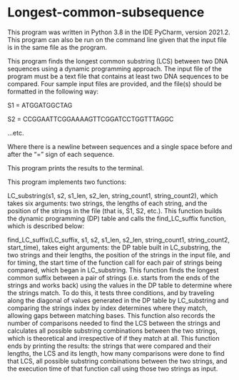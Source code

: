 # Longest-common-subsequence
This program was written in Python 3.8 in the IDE PyCharm, version 2021.2. This program can also be run on the command line given that the input file is in the same file as the program. 

This program finds the longest common substring (LCS) between two DNA sequences using a dynamic programming approach. The input file of the program must be a text file that contains at least two DNA sequences to be compared. Four sample input files are provided, and the file(s) should be formatted in the following way:

S1 = ATGGATGGCTAG

S2 = CCGGAATTCGGAAAAGTTCGGATCCTGGTTTAGGC

…etc.

Where there is a newline between sequences and a single space before and after the “=” sign of each sequence. 

This program prints the results to the terminal. 

This program implements two functions: 

LC_substring(s1, s2, s1_len, s2_len, string_count1, string_count2), which takes six arguments: two strings, the lengths of each string, and the position of the strings in the file (that is, S1, S2, etc.). This function builds the dynamic programming (DP) table and calls the find_LC_suffix function, which is described below:

find_LC_suffix(LC_suffix, s1, s2, s1_len, s2_len, string_count1, string_count2, start_time), takes eight arguments: the DP table built in LC_substring, the two strings and their lengths, the position of the strings in the input file, and for timing, the start time of the function call for each pair of strings being compared, which began in LC_substring. This function finds the longest common suffix between a pair of strings (i.e. starts from the ends of the strings and works back) using the values in the DP table to determine where the strings match. To do this, it tests three conditions, and by traveling along the diagonal of values generated in the DP table by LC_substring and comparing the strings index by index determines where they match, allowing gaps between matching bases. This function also records the number of comparisons needed to find the LCS between the strings and calculates all possible substring combinations between the two strings, which is theoretical and irrespective of if they match at all.
This function ends by printing the results: the strings that were compared and their lengths, the LCS and its length, how many comparisons were done to find that LCS, all possible substring combinations between the two strings, and the execution time of that function call using those two strings as input. 
